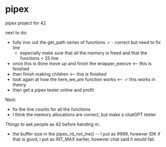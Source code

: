 # pipex
pipex project for 42

next to do:
* fully iron out the get_path series of functions ✓ - correct but need to fix line
	* especially make sure that all the memory is freed and that the functions < 25 line
* once this is done move up and finish the wrapper_execve <-- this is finished
* then finish making children <-- this is finished
* look again at how the here_we_are function works <-- ✓ this works in theory
* then get a pipex tester online and profit

Next:
* fix the line counts for all the functions
* I think the memory allocations are correct, but make a chatGPT tester 



Things to ask people as 42 before handing in: 
* the buffer size in the pipex_rd_nxt_lne()
-- I put as 9999, however IDK if that is good, i put as INT_MAX earlier, however chat said it would fail. 


